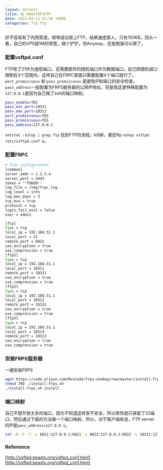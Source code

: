 ```yaml
---
layout: default
title: AC-86U+FRP+FTP
date: 2021-03-11 21:58 +0800
categories: frp ftp
---
```


好不容易有了内网穿透，顺带成功搭上FTP，结果速度感人，只有100KB，回头一看，自己的VPS就1M的带宽，搞个铲铲。但Anyway，还是勉强可以用了。


### 配置vsftpd.conf

FTP除了21作为通信端口，还需要额外的随机端口作为数据端口。自己把随机端口限制在3个范围内，这样自己在FRPC里面只需要配置4个端口就行了。`port_promiscuous` 和 `pasv_promiscuous` 是避免IP和端口的安全检查。`pasv_address`一般配置为FRPS服务器的公网IP地址，但是我这里特殊配置为`127.0.0.1`是因为自己做了ssh的端口映射。

```bash
pasv_enable=YES
pasv_min_port=10311
pasv_max_port=10313
port_promiscuous=YES
pasv_promiscuous=YES
pasv_address=127.0.0.1
```

`netstat -tulnp | grep ftp` 找到FTP的进程，kill掉，重启ftp `nohup vsftpd /etc/vsftpd.conf &`。

### 配置FRPC

```bash
# frpc configuration
[common]
server_addr = 1.2.3.4
server_port = 5443
token = **TOKEN**
log_file = /tmp/frpc.log
log_level = info
log_max_days = 3
tcp_mux = true
protocol = tcp
login_fail_exit = false
user = admin

[ftp]
type = tcp
local_ip = 192.168.51.1
local_port = 21
remote_port = 6821
use_encryption = true
use_compression = true
[ftp1]
type = tcp
local_ip = 192.168.51.1
local_port = 10311
remote_port = 10311
use_encryption = true
use_compression = true
[ftp2]
type = tcp
local_ip = 192.168.51.1
local_port = 10312
remote_port = 10312
use_encryption = true
use_compression = true
[ftp3]
type = tcp
local_ip = 192.168.51.1
local_port = 10313
remote_port = 10313
use_encryption = true
use_compression = true

```

### 安装FRPS服务器

一键安装FRPS

```bash
wget https://code.aliyun.com/MvsCode/frps-onekey/raw/master/install-frps.sh -O ./install-frps.sh
chmod 700 ./install-frps.sh
./install-frps.sh install
```

### 端口映射

自己不想开放太多的端口，因为不知道这样安不安全，所以索性就只保留了22端口，然后通过下面的方法做一个端口映射。所以，对于客户端来说，FTP server的IP是`pasv_address=127.0.0.1`。

```bash
ssh -N -C -T -L 6821:127.0.0.1:6821 -L 6822:127.0.0.1:6822 -L 10311:127.0.0.1:10311 -L 10312:127.0.0.1:10312 -L 10313:127.0.0.1:10313 admin@1.2.3.4
```


### Reference

[http://vsftpd.beasts.org/vsftpd_conf.html](http://vsftpd.beasts.org/vsftpd_conf.html)